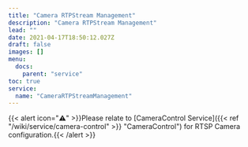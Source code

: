 ```yaml
---
title: "Camera RTPStream Management"
description: "Camera RTPStream Management"
lead: ""
date: 2021-04-17T18:50:12.027Z
draft: false
images: []
menu:
  docs:
    parent: "service"
toc: true
service:
  name: "CameraRTPStreamManagement"
---
```


{{< alert icon="⚠️" >}}Please relate to [CameraControl Service]({{< ref "/wiki/service/camera-control" >}} "CameraControl") for RTSP Camera configuration.{{< /alert >}}
